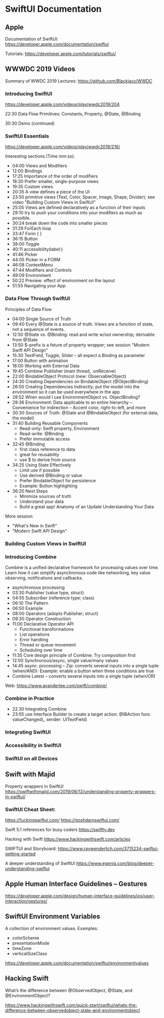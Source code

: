 #  SwiftUI Documentation

## Apple
Documentation of SwiftUI: https://developer.apple.com/documentation/swiftui

Tutorials: https://developer.apple.com/tutorials/swiftui/

## WWWDC 2019 Videos

Summary of WWDC 2019 Lectures: https://github.com/Blackjacx/WWDC

### Introducing SwiftUI
https://developer.apple.com/videos/play/wwdc2019/204

22:30 Data Flow Primitives: Constants, Property, @State, @Binding

30:30 Demo (continued)

### SwiftUI Essentials
https://developer.apple.com/videos/play/wwdc2019/216/

Interesting sections (Time mm:ss):

* 04:00 Views and Modifiers
* 12:00 Bindings
* 17:25 Importance of the order of modifiers
* 18:30 Prefer smaller, single-purpose views
* 19:35 Custom views
* 20:35 A view defines a piece of the UI
* 23:50 primitive views (Text, Color, Spacer, Image, Shape, Divider); see video "Building Custom Views in SwiftUI"
* 25:05 Views are defined declaratively as a function of their inputs
* 29:10 try to push your conditions into your modifiers as much as possible.
* 30:24 break down the code into smaller pieces
* 31:29 ForEach loop
* 33:47 Form { }
* 36:15 Button
* 38:00 Toggle
* 40:11 accessibility(label:)
* 41:46 Picker
* 44:05 Picker in a FORM
* 46:08 ContextMenu
* 47:44 Modifiers and Controls
* 49:09 Environment
* 50:22 Preview: effect of environment on the layout
* 51:55 Navigating your App

### Data Flow Through SwiftUI
Principles of Data Flow
* 04:00 Single Source of Truth
* 09:40 Every @State is a source of truth. 
Views are a function of state, not a sequence of events.
* 12:50 @State vs. @Binding: read and write w/out ownership; derivable from @State
* 13:50 $-prefix is a feture of property wrapper; see session "Modern Swift API Design"
* 15:30 TextField, Toggle, Slider – all expect a Binding as parameter
* 17:00 Button with animation
* 18:00 Working with External Data
* 19:45 Combine Publisher (main thread, .onReceive)
* 22:00 BindableObject Protocol (new: ObservableObject)
* 24:30 Creating Dependencies on BindableObject (@ObjectBinding)
* 26:50 Creating Dependencies Indirectly; put the model into the environment so it can be used everywhere in the app
* 28:52 When would I use EnvironmentObject vs. ObjectBinding?
* 29:36 Environment: Data applicable to an entire hierarchy – Convenience for indirection – Accent color, right-to-left, and more
* 30:30 Sources of Truth: @State and @BindableObject (for external data, the model)
* 31:40 Building Reusable Components
    * Read-only: Swift property, Environment
    * Read-write: @Binding
    * Prefer immutable access
* 32:45 @Binding
    * first class reference to data
    * great for reusability
    * use $ to derive from source
* 34:25 Using State Effectively
    * Limit use if possible
    * Use derived @Binding or value
    * Prefer BindableObject for persistence
    * Example: Button highlighting
* 36:20 Next Steps
    * Minimize sources of truth
    * Understand your data
    * Build a great app!
Anatomy of an Update
Understanding Your Data

More session:
* "What's New in Swift"
* "Modern Swift API Design"


### Building Custom Views in SwiftUI


### Introducing Combine
Combine is a unified declarative framework for processing values over time. Learn how it can simplify asynchronous code like networking, key value observing, notifications and callbacks.
* asynchronous processing
* 03:30 Publisher (value type, struct)
* 04:55 Subscriber (reference type; class)
* 06:10 The Pattern
* 06:50 Example
* 08:00 Operators (adopts Publisher; struct)
* 09:30 Operator Construction
* 11:00 Declarative Operator API
    * Functional transformations
    * List operations
    * Error handling
    * Thread or queue movement
    * Scheduling over time
* 11:35 Core design principle of Combine: Try composition first
* 12:00 Synchronous/async, single value/many values
* 14:45 async. processing – Zip: converts several inputs into a single tuple (when/AND): 
Example: enable a button when three conditions are true
* Combine Latest – converts several inputs into a single tuple (when/OR)

Web: https://www.avanderlee.com/swift/combine/

### Combine in Practice
* 22.30 Integrating Combine
* 23:55 use Interface Builder to create a target action: @IBAction func valueChanged(_ sender: UITextField)




### Integrating SwiftUI

### Accessibility in SwiftUI

### SwiftUI on all Devices



## Swift with Majid
Property wrappers in SwiftUI
https://swiftwithmajid.com/2019/06/12/understanding-property-wrappers-in-swiftui/

### SwiftUI Cheat Sheet:
https://fuckingswiftui.com/
https://goshdarnswiftui.com/


Swift 5.1 references for busy coders
https://swiftly.dev

Hacking with Swift
https://www.hackingwithswift.com/articles

SWIFTUI and  Storyboard:
https://www.raywenderlich.com/3715234-swiftui-getting-started

A deeper understanding of SwiftUI
https://www.egeniq.com/blog/deeper-understanding-swiftui


## Apple Human Interface Guidelines – Gestures
https://developer.apple.com/design/human-interface-guidelines/ios/user-interaction/gestures/


## SwiftUI Environment Variables
A collection of environment values. Examples:
* colorScheme
* presentationMode
* timeZone
* verticalSizeClass

https://developer.apple.com/documentation/swiftui/environmentvalues

## Hacking Swift
What’s the difference between @ObservedObject, @State, and @EnvironmentObject?

https://www.hackingwithswift.com/quick-start/swiftui/whats-the-difference-between-observedobject-state-and-environmentobject

